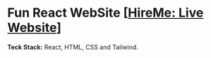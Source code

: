 # Fun React WebSite [[HireMe: Live Website](https://hire-me-topaz.vercel.app/)]

**Teck Stack:**  React, HTML, CSS and Tailwind.
